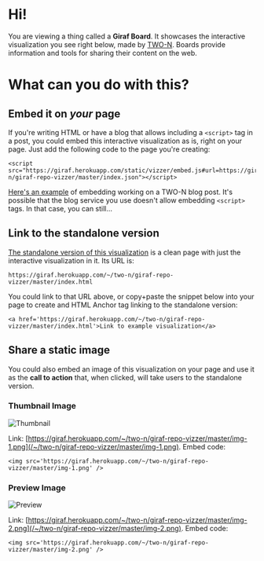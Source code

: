 # Hi!

You are viewing a thing called a **Giraf Board**. It showcases the interactive visualization you see right below, made by [TWO-N](http://www.two-n.com). Boards provide information and tools for sharing their content on the web.

<embedder type="vizzer" />

# What can you do with this?

## Embed it on *your* page

If you're writing HTML or have a blog that allows including a `<script>` tag in a post, you could embed this interactive visualization as is, right on your page. Just add the following code to the page you're creating:

    <script src="https://giraf.herokuapp.com/static/vizzer/embed.js#url=https://giraf.herokuapp.com/~/two-n/giraf-repo-vizzer/master/index.json"></script>

[Here's an example](http://blog.two-n.com/posts/giraf-embed) of embedding working on a TWO-N blog post. It's possible that the blog service you use doesn't allow embedding `<script>` tags. In that case, you can still...

## Link to the standalone version

[The standalone version of this visualization](/~/two-n/giraf-repo-vizzer/master/index.html) is a clean page with just the interactive visualization in it. Its URL is:

    https://giraf.herokuapp.com/~/two-n/giraf-repo-vizzer/master/index.html

You could link to that URL above, or copy+paste the snippet below into your page to create and HTML Anchor tag linking to the standalone version:

    <a href='https://giraf.herokuapp.com/~/two-n/giraf-repo-vizzer/master/index.html'>Link to example visualization</a>

## Share a static image

You could also embed an image of this visualization on your page and use it as the **call to action** that, when clicked, will take users to the standalone version.

### Thumbnail Image

![Thumbnail](/~/two-n/giraf-repo-vizzer/master/img-1.png) 

Link: [https://giraf.herokuapp.com/~/two-n/giraf-repo-vizzer/master/img-1.png](/~/two-n/giraf-repo-vizzer/master/img-1.png). Embed code:

    <img src='https://giraf.herokuapp.com/~/two-n/giraf-repo-vizzer/master/img-1.png' />


### Preview Image

![Preview](/~/two-n/giraf-repo-vizzer/master/img-2.png)

Link: [https://giraf.herokuapp.com/~/two-n/giraf-repo-vizzer/master/img-2.png](/~/two-n/giraf-repo-vizzer/master/img-2.png). Embed code:

    <img src='https://giraf.herokuapp.com/~/two-n/giraf-repo-vizzer/master/img-2.png' />

